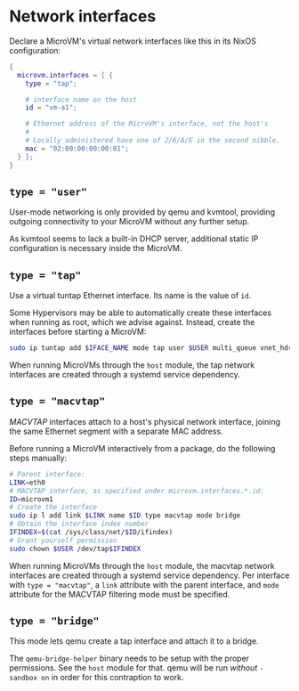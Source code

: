 # Network interfaces

Declare a MicroVM's virtual network interfaces like this in its NixOS
configuration:
```nix
{
  microvm.interfaces = [ {
    type = "tap";

    # interface name on the host
    id = "vm-a1";

    # Ethernet address of the MicroVM's interface, not the host's
    #
    # Locally administered have one of 2/6/A/E in the second nibble.
    mac = "02:00:00:00:00:01";
  } ];
}
```

## `type = "user"`

User-mode networking is only provided by qemu and kvmtool, providing
outgoing connectivity to your MicroVM without any further setup.

As kvmtool seems to lack a built-in DHCP server, additional static IP
configuration is necessary inside the MicroVM.

## `type = "tap"`

Use a virtual tuntap Ethernet interface. Its name is the value of
`id`.

Some Hypervisors may be able to automatically create these interfaces
when running as root, which we advise against. Instead, create the
interfaces before starting a MicroVM:

```bash
sudo ip tuntap add $IFACE_NAME mode tap user $USER multi_queue vnet_hdr
```

When running MicroVMs through the `host` module, the tap network
interfaces are created through a systemd service dependency.

## `type = "macvtap"`

*MACVTAP* interfaces attach to a host's physical network interface,
joining the same Ethernet segment with a separate MAC address.

Before running a MicroVM interactively from a package, do the
following steps manually:

```bash
# Parent interface:
LINK=eth0
# MACVTAP interface, as specified under microvm.interfaces.*.id:
ID=microvm1
# Create the interface
sudo ip l add link $LINK name $ID type macvtap mode bridge
# Obtain the interface index number
IFINDEX=$(cat /sys/class/net/$ID/ifindex)
# Grant yourself permission
sudo chown $USER /dev/tap$IFINDEX
```

When running MicroVMs through the `host` module, the macvtap network
interfaces are created through a systemd service dependency. Per
interface with `type = "macvtap"`, a `link` attribute with the parent
interface, and `mode` attribute for the MACVTAP filtering mode must be
specified.

## `type = "bridge"`

This mode lets qemu create a tap interface and attach it to a bridge.

The `qemu-bridge-helper` binary needs to be setup with the proper
permissions. See the `host` module for that. qemu will be run
*without* `-sandbox on` in order for this contraption to work.
